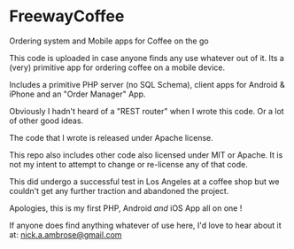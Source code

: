FreewayCoffee
=============

Ordering system and Mobile apps for Coffee on the go

This code is uploaded in case anyone finds any use whatever out of it. Its a (very) primitive app for ordering coffee 
on a mobile device.

Includes a primitive PHP server (no SQL Schema), client apps for Android & iPhone and an "Order Manager" App.

Obviously I hadn't heard of a "REST router" when I wrote this code. Or a lot of other good ideas.

The code that I wrote is released under Apache license. 

This repo also includes other code also licensed under MIT or Apache. It is not my intent to attempt to change or re-license any of that code.

This did undergo a successful test in Los Angeles at a coffee shop but we couldn't get any further traction and
abandoned the project.

Apologies, this is my first PHP, Android *and* iOS App all on one !

If anyone does find anything whatever of use here, I'd love to hear about it at: nick.a.ambrose@gmail.com
